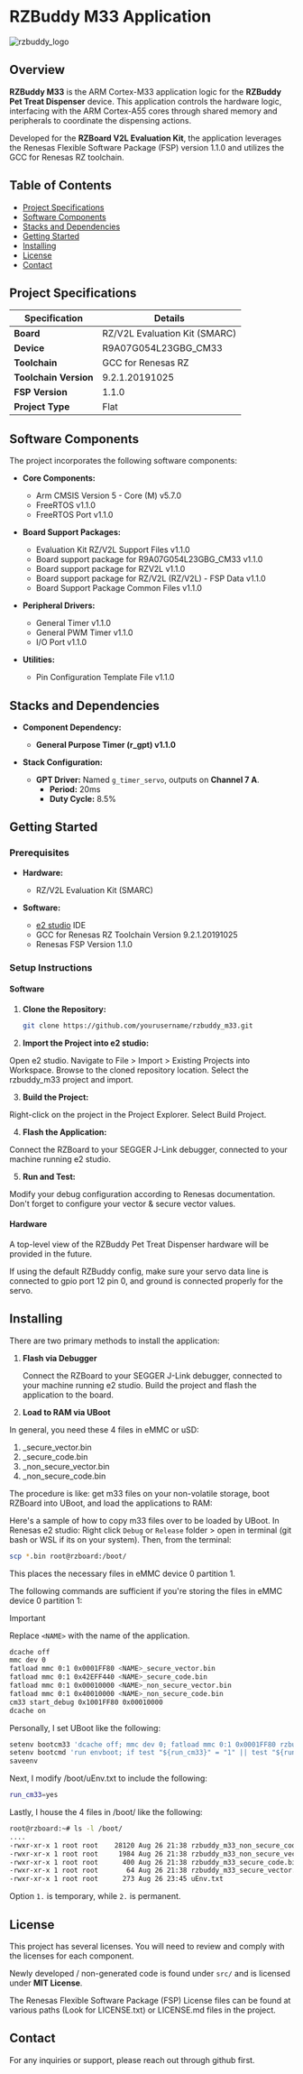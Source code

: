 # RZBuddy M33 Application

![rzbuddy_logo](https://github.com/user-attachments/assets/3a66af1c-c9bb-4bc6-a196-fe7ad99ec761)

## Overview

**RZBuddy M33** is the ARM Cortex-M33 application logic for the **RZBuddy Pet Treat Dispenser** device. This application controls the hardware logic, interfacing with the ARM Cortex-A55 cores through shared memory and peripherals to coordinate the dispensing actions.

Developed for the **RZBoard V2L Evaluation Kit**, the application leverages the Renesas Flexible Software Package (FSP) version 1.1.0 and utilizes the GCC for Renesas RZ toolchain.

## Table of Contents

- [Project Specifications](#project-specifications)
- [Software Components](#software-components)
- [Stacks and Dependencies](#stacks-and-dependencies)
- [Getting Started](#getting-started)
- [Installing](#installing)
- [License](#license)
- [Contact](#contact)

## Project Specifications

| Specification            | Details                             |
| ------------------------ | ----------------------------------- |
| **Board**                | RZ/V2L Evaluation Kit (SMARC)       |
| **Device**               | R9A07G054L23GBG_CM33                |
| **Toolchain**            | GCC for Renesas RZ                  |
| **Toolchain Version**    | 9.2.1.20191025                      |
| **FSP Version**          | 1.1.0                               |
| **Project Type**         | Flat                                |

## Software Components

The project incorporates the following software components:

- **Core Components:**
  - Arm CMSIS Version 5 - Core (M) v5.7.0
  - FreeRTOS v1.1.0
  - FreeRTOS Port v1.1.0

- **Board Support Packages:**
  - Evaluation Kit RZ/V2L Support Files v1.1.0
  - Board support package for R9A07G054L23GBG_CM33 v1.1.0
  - Board support package for RZV2L v1.1.0
  - Board support package for RZ/V2L (RZ/V2L) - FSP Data v1.1.0
  - Board Support Package Common Files v1.1.0

- **Peripheral Drivers:**
  - General Timer v1.1.0
  - General PWM Timer v1.1.0
  - I/O Port v1.1.0

- **Utilities:**
  - Pin Configuration Template File v1.1.0

## Stacks and Dependencies

- **Component Dependency:**
  - **General Purpose Timer (r_gpt) v1.1.0**

- **Stack Configuration:**
  - **GPT Driver:** Named `g_timer_servo`, outputs on **Channel 7 A**.
    - **Period:** 20ms
    - **Duty Cycle:** 8.5%

## Getting Started

### Prerequisites

- **Hardware:**
  - RZ/V2L Evaluation Kit (SMARC)
  
- **Software:**
  - [e2 studio](https://www.renesas.com/us/en/software-tool/e-studio) IDE
  - GCC for Renesas RZ Toolchain Version 9.2.1.20191025
  - Renesas FSP Version 1.1.0

### Setup Instructions

#### Software

1. **Clone the Repository:**

   ```bash
   git clone https://github.com/yourusername/rzbuddy_m33.git
   ```

2. **Import the Project into e2 studio:**

Open e2 studio.
Navigate to File > Import > Existing Projects into Workspace.
Browse to the cloned repository location.
Select the rzbuddy_m33 project and import.

3. **Build the Project:**

Right-click on the project in the Project Explorer.
Select Build Project.

4. **Flash the Application:**

Connect the RZBoard to your SEGGER J-Link debugger, connected to your machine running e2 studio.

5. **Run and Test:**

Modify your debug configuration according to Renesas documentation. Don't forget to configure your vector & secure vector values.

#### Hardware

A top-level view of the RZBuddy Pet Treat Dispenser hardware will be provided in the future.

If using the default RZBuddy config, make sure your servo data line is connected to gpio port 12 pin 0, and ground is connected properly for the servo.

## Installing

There are two primary methods to install the application:

1. **Flash via Debugger**

   Connect the RZBoard to your SEGGER J-Link debugger, connected to your machine running e2 studio. Build the project and flash the application to the board.

2. **Load to RAM via UBoot**

In general, you need these 4 files in eMMC or uSD:

1. <NAME>_secure_vector.bin
2. <NAME>_secure_code.bin
3. <NAME>_non_secure_vector.bin
4. <NAME>_non_secure_code.bin

The procedure is like: get m33 files on your non-volatile storage, boot RZBoard into UBoot, and load the applications to RAM:

Here's a sample of how to copy m33 files over to be loaded by UBoot. In Renesas e2 studio: Right click `Debug` or `Release` folder > open in terminal (git bash or WSL if its on your system). Then, from the terminal:
```bash
scp *.bin root@rzboard:/boot/
```
This places the necessary files in eMMC device 0 partition 1.

The following commands are sufficient if you're storing the files in eMMC device 0 partition 1:
   
> [!IMPORTANT]
> Replace `<NAME>` with the name of the application.

```bash
dcache off
mmc dev 0
fatload mmc 0:1 0x0001FF80 <NAME>_secure_vector.bin
fatload mmc 0:1 0x42EFF440 <NAME>_secure_code.bin
fatload mmc 0:1 0x00010000 <NAME>_non_secure_vector.bin
fatload mmc 0:1 0x40010000 <NAME>_non_secure_code.bin
cm33 start_debug 0x1001FF80 0x00010000
dcache on
```

Personally, I set UBoot like the following:
```bash
setenv bootcm33 'dcache off; mmc dev 0; fatload mmc 0:1 0x0001FF80 rzbuddy_m33_secure_vector.bin; fatload mmc 0:1 0x42EFF440 rzbuddy_m33_secure_code.bin; fatload mmc 0:1 0x00010000 rzbuddy_m33_non_secure_vector.bin; fatload mmc 0:1 0x40010000 rzbuddy_m33_non_secure_code.bin; cm33 start_debug 0x1001FF80 0x00010000; dcache on;'
setenv bootcmd 'run envboot; if test "${run_cm33}" = "1" || test "${run_cm33}" = "yes"; then run bootcm33; fi; mmc dev ${mmcdev}; if mmc rescan; then if run loadimage; then run mmcbootdto; else run netboot; fi; fi; run bootimage'
saveenv
```

Next, I modify /boot/uEnv.txt to include the following:
```bash
run_cm33=yes
```

Lastly, I house the 4 files in /boot/ like the following:
```bash
root@rzboard:~# ls -l /boot/
....
-rwxr-xr-x 1 root root    28120 Aug 26 21:38 rzbuddy_m33_non_secure_code.bin
-rwxr-xr-x 1 root root     1984 Aug 26 21:38 rzbuddy_m33_non_secure_vector.bin
-rwxr-xr-x 1 root root      400 Aug 26 21:38 rzbuddy_m33_secure_code.bin
-rwxr-xr-x 1 root root       64 Aug 26 21:38 rzbuddy_m33_secure_vector.bin
-rwxr-xr-x 1 root root      273 Aug 26 23:45 uEnv.txt
```

Option `1.` is temporary, while `2.` is permanent.

## License

This project has several licenses. You will need to review and comply with the licenses for each component.

Newly developed / non-generated code is found under `src/` and is licensed under **MIT License**.

The Renesas Flexible Software Package (FSP) License files can be found at various paths (Look for LICENSE.txt) or LICENSE.md files in the project.

## Contact

For any inquiries or support, please reach out through github first.

